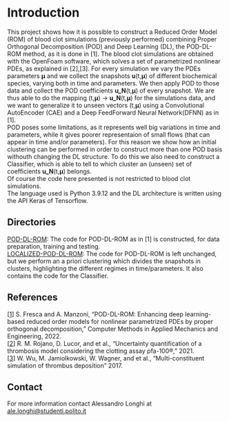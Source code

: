 # Introduction
This project shows how it is possible to construct a Reduced Order Model (ROM) of blood clot simulations (previously performed) combining Proper Orthogonal Decomposition (POD) and Deep Learning (DL), the POD-DL-ROM method, as it is done in [1]. The blood clot simulations are obtained with the OpenFoam software, which solves a set of parametrized nonlinear PDEs, as explained in [2],[3]. For every simulation we vary the PDEs parameters **μ** and we collect the snapshots **u**(t,**μ**) of different biochemical species, varying both in time and parameters. We then apply POD to those data and collect the POD coefficients **u_N**(t,**μ**) of every snapshot. We are thus able to do the mapping (t,**μ**) -> **u_N**(t,**μ**) for the simulations data, and we want to generalize it to unseen vectors (t,**μ**) using a Convolutional AutoEncoder (CAE) and a Deep FeedForward Neural Network(DFNN) as in [1].  
POD poses some limitations, as it represents well big variations in time and parameters, while it gives poorer representaion of small flows (that can appear in time and/or parameters). For this reason we show how an initial clustering can be performed in order to construct more than one POD basis withouth changing the DL structure. To do this we also need to construct a Classifier, which is able to tell to which cluster an (unseen) set of coefficients **u_N**(t,**μ**) belongs.  
Of course the code here presented is not restricted to blood clot simulations.  
The language used is Python 3.9.12 and the DL architecture is written using the API Keras of Tensorflow.

## Directories
[POD-DL-ROM](https://github.com/Aleartulon/rom4clot/tree/main/POD-DL-ROM%20): The code for POD-DL-ROM as in [1] is constructed, for data preparation, training and testing.  
[LOCALIZED-POD-DL-ROM](https://github.com/Aleartulon/rom4clot/tree/master/LOCALIZED-POD-DL-ROM): The code for POD-DL-ROM is left unchanged, but we perform an a priori clustering which divides the snapshots in clusters, highlighting the different regimes in time/parameters. It also contains the code for the Classifier.

## References
[[1](https://www.sciencedirect.com/science/article/pii/S0045782521005120)] S. Fresca and A. Manzoni, “POD-DL-ROM: Enhancing deep learning-based reduced order models for nonlinear parametrized PDEs by proper orthogonal decomposition,” Computer Methods in Applied Mechanics and Engineering, 2022.  
[[2](https://hal.archives-ouvertes.fr/hal-03445613/)] R. M. Rojano, D. Lucor, and et al., “Uncertainty quantification of a thrombosis model considering the clotting assay pfa-100®,” 2021.  
[[3](https://www.nature.com/articles/srep42720)] W. Wu, M. Jamiolkowski, W. Wagner, and et al., “Multi-constituent simulation of thrombus deposition” 2017.
## Contact
For more information contact Alessandro Longhi at ale.longhi@studenti.polito.it

